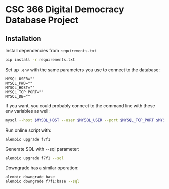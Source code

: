 # CSC 366 Digital Democracy Database Project

## Installation
Install dependencies from `requirements.txt`

```bash
pip install -r requirements.txt
```

Set up `.env` with the same parameters you use to connect to the database:

```
MYSQL_USER=""
MYSQL_PWD=""
MYSQL_HOST=""
MYSQL_TCP_PORT=""
MYSQL_DB=""
```

If you want, you could probably connect to the command line with these env variables
as well:
```bash
mysql --host $MYSQL_HOST --user $MYSQL_USER --port $MYSQL_TCP_PORT $MYSQL_DB
```

Run online script with:

```bash
alembic upgrade f7f1
```

Generate SQL with --sql parameter:

```bash
alembic upgrade f7f1 --sql
```

Downgrade has a similar operation:

```bash
alembic downgrade base
alembic downgrade f7f1:base --sql
```
